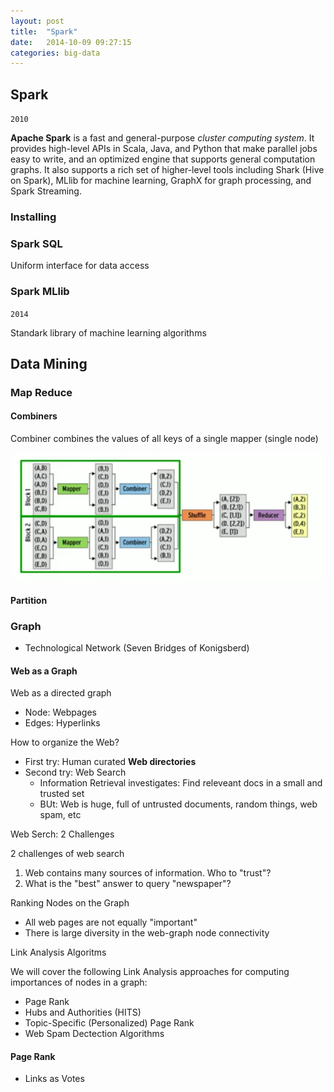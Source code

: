 ```yaml
---
layout: post
title:  "Spark"
date:   2014-10-09 09:27:15
categories: big-data 
---
```


## Spark

`2010`

**Apache Spark** is a fast and general-purpose *cluster computing system*. It provides high-level APIs in Scala, Java, and Python that make parallel jobs easy to write, and an optimized engine that supports general computation graphs. It also supports a rich set of higher-level tools including Shark (Hive on Spark), MLlib for machine learning, GraphX for graph processing, and Spark Streaming.

### Installing


### Spark SQL

Uniform interface for data access

### Spark MLlib

`2014`

Standark library of machine learning algorithms

## Data Mining

### Map Reduce

#### Combiners

Combiner combines the values of all keys of a single mapper (single node)

![](/assets/1.png)

#### Partition

### Graph

* Technological Network (Seven Bridges of Konigsberd) 

#### Web as a Graph

Web as a directed graph

* Node: Webpages
* Edges: Hyperlinks

How to organize the Web?

* First try: Human curated **Web directories**
* Second try: Web Search
	* Information Retrieval investigates: Find releveant docs in a small and trusted set
	* BUt: Web is huge, full of untrusted documents, random things, web spam, etc

Web Serch: 2 Challenges

2 challenges of web search

1. Web contains many sources of information. Who to "trust"?
2. What is the "best" answer to query "newspaper"?

Ranking Nodes on the Graph

* All web pages are not equally "important"
* There is large diversity in the web-graph node connectivity

Link Analysis Algoritms

We will cover the following Link Analysis approaches for computing importances of nodes in a graph:

* Page Rank
* Hubs and Authorities (HITS)
* Topic-Specific (Personalized) Page Rank
* Web Spam Dectection Algorithms

#### Page Rank

* Links as Votes


